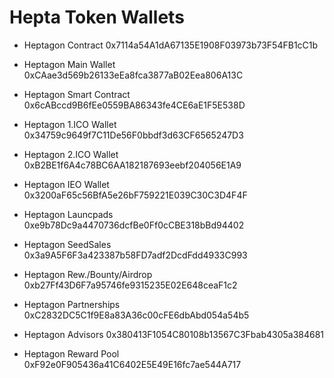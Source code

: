# Hepta Token Wallets

*   Heptagon Contract 0x7114a54A1dA67135E1908F03973b73F54FB1cC1b    &#x20;


*   Heptagon Main Wallet 0xCAae3d569b26133eEa8fca3877aB02Eea806A13C&#x20;


*   Heptagon Smart Contract 0x6cABccd9B6fEe0559BA86343fe4CE6aE1F5E538D&#x20;


*   Heptagon 1.ICO Wallet 0x34759c9649f7C11De56F0bbdf3d63CF6565247D3&#x20;


*   Heptagon 2.ICO Wallet 0xB2BE1f6A4c78BC6AA182187693eebf204056E1A9&#x20;


*   Heptagon IEO Wallet 0x3200aF65c56BfA5e26bF759221E039C30C3D4F4F&#x20;


*   Heptagon Launcpads 0xe9b78Dc9a4470736dcfBe0Ff0cCBE318bBd94402&#x20;


*   Heptagon SeedSales 0x3a9A5F6F3a423387b58FD7adf2DcdFdd4933C993


*   &#x20;Heptagon Rew./Bounty/Airdrop 0xb27Ff43D6F7a95746fe9315235E02E648ceaF1c2&#x20;


*   Heptagon Partnerships 0xC2832DC5C1f9E8a83A36c00cFE6dbAbd054a54b5&#x20;


*   Heptagon Advisors 0x380413F1054C80108b13567C3Fbab4305a384681&#x20;


* Heptagon Reward Pool 0xF92e0F905436a41C6402E5E49E16fc7ae544A717
